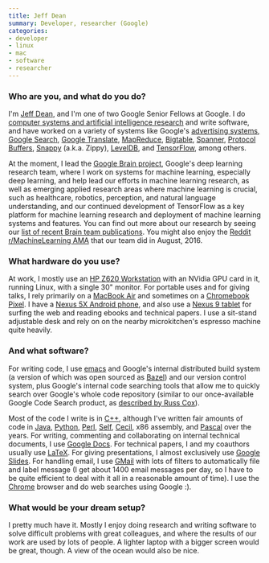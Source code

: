 ```yaml
---
title: Jeff Dean
summary: Developer, researcher (Google)
categories:
- developer
- linux
- mac
- software
- researcher
---
```


### Who are you, and what do you do?

I'm [Jeff Dean](http://research.google.com/people/jeff/ "Jeff's Google page."), and I'm one of two Google Senior Fellows at Google. I do [computer systems and artificial intelligence research](https://scholar.google.com/citations?user=NMS69lQAAAAJ "Jeff's whitepapers on computing and AI.") and write software, and have worked on a variety of systems like Google's [advertising systems][adwords], [Google Search][google-search], [Google Translate][google-translate], [MapReduce][], [Bigtable][], [Spanner][], [Protocol Buffers][protocol-buffers], [Snappy][] (a.k.a. Zippy), [LevelDB][], and [TensorFlow][], among others.

At the moment, I lead the [Google Brain project](https://research.google.com/teams/brain/ "Google's machine learning reearch team."), Google's deep learning research team, where I work on systems for machine learning, especially deep learning, and help lead our efforts in machine learning research, as well as emerging applied research areas where machine learning is crucial, such as healthcare, robotics, perception, and natural language understanding, and our continued development of TensorFlow as a key platform for machine learning research and deployment of machine learning systems and features. You can find out more about our research by seeing our [list of recent Brain team publications](https://research.google.com/pubs/BrainTeam.html "A list of publications by the Google Brain team."). You might also enjoy the [Reddit r/MachineLearning AMA](https://www.reddit.com/r/MachineLearning/comments/4w6tsv/ama_we_are_the_google_brain_team_wed_love_to/ "A Reddit AMA with the Google Brain team.") that our team did in August, 2016.

### What hardware do you use?

At work, I mostly use an [HP Z620 Workstation][z620-workstation] with an NVidia GPU card in it, running Linux, with a single 30" monitor. For portable uses and for giving talks, I rely primarily on a [MacBook Air][macbook-air] and sometimes on a [Chromebook Pixel][chromebook-pixel]. I have a [Nexus 5X Android phone][nexus-5x], and also use a [Nexus 9 tablet][nexus-9] for surfing the web and reading ebooks and technical papers. I use a sit-stand adjustable desk and rely on on the nearby microkitchen's espresso machine quite heavily.

### And what software?

For writing code, I use [emacs][] and Google's internal distributed build system (a version of which was open sourced as [Bazel][]) and our version control system, plus Google's internal code searching tools that allow me to quickly search over Google's whole code repository (similar to our once-available Google Code Search product, as [described by Russ Cox](https://swtch.com/~rsc/regexp/regexp4.html "Ross' post about Google Code Search.")).

Most of the code I write is in [C++][c-plusplus], although I've written fair amounts of code in [Java][], [Python][], [Perl][], [Self][], [Cecil][], x86 assembly, and [Pascal][] over the years. For writing, commenting and collaborating on internal technical documents, I use [Google Docs][google-docs]. For technical papers, I and my coauthors usually use [LaTeX][]. For giving presentations, I almost exclusively use [Google Slides][google-slides]. For handling email, I use [GMail][] with lots of filters to automatically file and label message (I get about 1400 email messages per day, so I have to be quite efficient to deal with it all in a reasonable amount of time). I use the [Chrome][] browser and do web searches using Google :).

### What would be your dream setup?

I pretty much have it. Mostly I enjoy doing research and writing software to solve difficult problems with great colleagues, and where the results of our work are used by lots of people. A lighter laptop with a bigger screen would be great, though. A view of the ocean would also be nice.

[chromebook-pixel]: https://www.google.com/intl/en-US/chrome/devices/google-chromebook-pixel/ "A PC laptop with a Retina display."
[macbook-air]: https://www.apple.com/macbook-air/ "A very thin laptop."
[nexus-5x]: https://www.google.com/nexus/5x/ "A 5.2 inch Android smartphone."
[nexus-9]: http://www.google.com/nexus/9/ "An 8.9 inch Android tablet."
[z620-workstation]: https://www8.hp.com/us/en/campaigns/workstations/z620.html "A PC tower computer."
[adwords]: https://adwords.google.com/home/ "Google's advertising platform."
[bazel]: https://bazel.build/ "A build tool."
[bigtable]: https://research.google.com/archive/bigtable.html "A distributed storage system."
[c-plusplus]: https://en.wikipedia.org/wiki/C%2B%2B "A compiled programming language."
[cecil]: https://en.wikipedia.org/wiki/Cecil_(programming_language) "An object-oriented programming language."
[chrome]: https://www.google.com/intl/en/chrome/browser/ "A WebKit-based browser, where each tab runs in its own thread."
[emacs]: http://www.gnu.org/software/emacs/ "A free open-source text editor."
[gmail]: https://mail.google.com/mail/ "Web-based email."
[google-docs]: https://en.wikipedia.org/wiki/Google_Docs "A web-based office suite."
[google-search]: https://www.google.com/ "A search engine."
[google-slides]: https://www.google.com/slides/about/ "Web-based presentation software."
[google-translate]: https://translate.google.com/ "A tool for translating words and websites."
[java]: https://www.java.com/en/ "A cross-platform compiled programming language."
[latex]: https://www.latex-project.org/ "Typesetting software."
[leveldb]: https://github.com/google/leveldb "A speedy key-value storage system."
[mapreduce]: https://research.google.com/archive/mapreduce.html "A processing model for data."
[pascal]: https://en.wikipedia.org/wiki/Pascal_%28programming_language%29 "A programming language."
[perl]: https://www.perl.org/ "An interpreted scripting language."
[protocol-buffers]: https://github.com/google/protobuf "A serialised structured data format."
[python]: https://www.python.org/ "An interpreted scripting language."
[self]: https://en.wikipedia.org/wiki/Self_(programming_language) "An object-oriented programming language."
[snappy]: https://github.com/google/snappy "A compression library."
[spanner]: https://research.google.com/archive/spanner.html "A distributed database."
[tensorflow]: https://www.tensorflow.org/ "An open souce machine learning library."
